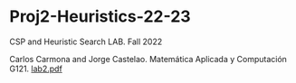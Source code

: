 # Proj2-Heuristics-22-23
CSP and Heuristic Search LAB. Fall 2022 

Carlos Carmona and Jorge Castelao. Matemática Aplicada y Computación G121.
[lab2.pdf](https://github.com/ccarmona02/Proj2-Heuristics-22-23/files/9980246/lab2.pdf)
